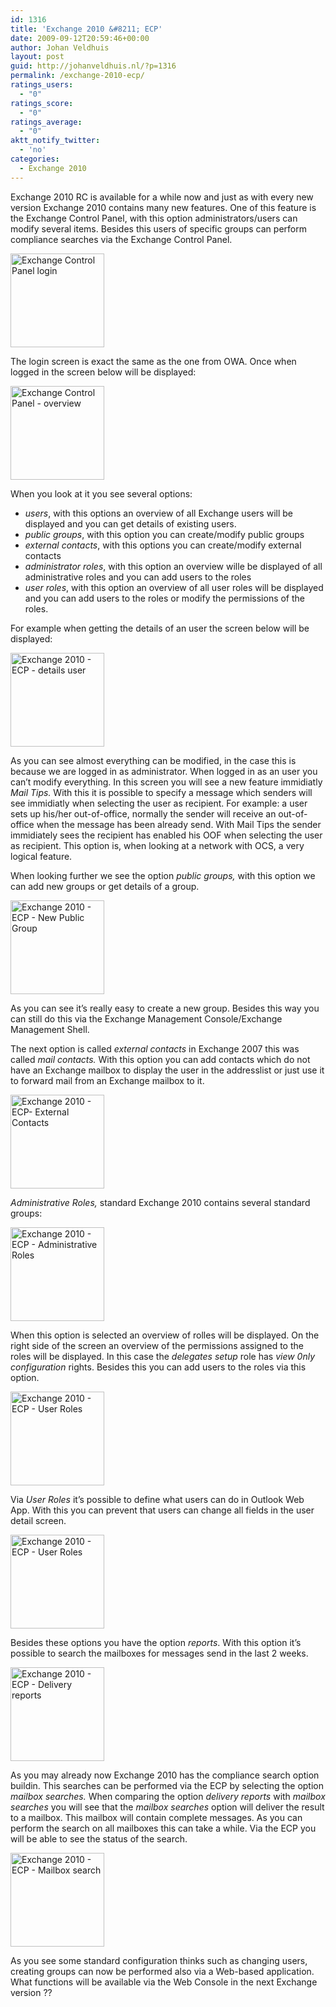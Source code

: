 ```yaml
---
id: 1316
title: 'Exchange 2010 &#8211; ECP'
date: 2009-09-12T20:59:46+00:00
author: Johan Veldhuis
layout: post
guid: http://johanveldhuis.nl/?p=1316
permalink: /exchange-2010-ecp/
ratings_users:
  - "0"
ratings_score:
  - "0"
ratings_average:
  - "0"
aktt_notify_twitter:
  - 'no'
categories:
  - Exchange 2010
---
```

Exchange 2010 RC is available for a while now and just as with every new version Exchange 2010 contains many new features. One of this feature is the Exchange Control Panel, with this option administrators/users can modify several items. Besides this users of specific groups can perform compliance searches via the Exchange Control Panel.

[<img title="Exchange Control Panel login" src="https://i0.wp.com/johanveldhuis.nl/wp-content/uploads/2009/09/login-150x150.jpg?resize=150%2C150" alt="Exchange Control Panel login" width="150" height="150" data-recalc-dims="1" />](https://i2.wp.com/johanveldhuis.nl/wp-content/uploads/2009/09/login.jpg)

The login screen is exact the same as the one from OWA. Once when logged in the screen below will be displayed:

[<img title="Exchange Control Panel - overview" src="https://i2.wp.com/johanveldhuis.nl/wp-content/uploads/2009/09/overview-150x150.jpg?resize=150%2C150" alt="Exchange Control Panel - overview" width="150" height="150" data-recalc-dims="1" />](https://i2.wp.com/johanveldhuis.nl/wp-content/uploads/2009/09/overview.jpg)

When you look at it you see several options:

  * _users_, with this options an overview of all Exchange users will be displayed and you can get details of existing users.
  * _public groups_, with this option you can create/modify public groups
  * _external contacts_, with this options you can create/modify external contacts
  * _administrator roles_, with this option an overview wille be displayed of all administrative roles and you can add users to the roles
  * _user roles_, with this option an overview of all user roles will be displayed and you can add users to the roles or modify the permissions of the roles.

For example when getting the details of an user the screen below will be displayed:

[<img title="Exchange 2010 - ECP - details user" src="https://i1.wp.com/johanveldhuis.nl/wp-content/uploads/2009/09/details_user-150x150.jpg?resize=150%2C150" alt="Exchange 2010 - ECP - details user" width="150" height="150" data-recalc-dims="1" />](https://i1.wp.com/johanveldhuis.nl/wp-content/uploads/2009/09/details_user.jpg)

As you can see almost everything can be modified, in the case this is because we are logged in as administrator. When logged in as an user you can&#8217;t modify everything. In this screen you will see a new feature immidiatly _Mail Tips._ With this it is possible to specify a message which senders will see immidiatly when selecting the user as recipient. For example: a user sets up his/her out-of-office, normally the sender will receive an out-of-office when the message has been already send. With Mail Tips the sender immidiately sees the recipient has enabled his OOF when selecting the user as recipient. This option is, when looking at a network with OCS, a very logical feature.

When looking further we see the option _public groups,_ with this option we can add new groups or get details of a group.

[<img title="Exchange 2010 - ECP - New Public Group" src="https://i2.wp.com/johanveldhuis.nl/wp-content/uploads/2009/09/new_publicfolder-150x150.jpg?resize=150%2C150" alt="Exchange 2010 - ECP - New Public Group" width="150" height="150" data-recalc-dims="1" />](https://i0.wp.com/johanveldhuis.nl/wp-content/uploads/2009/09/new_publicfolder.jpg)

As you can see it&#8217;s really easy to create a new group. Besides this way you can still do this via the Exchange Management Console/Exchange Management Shell.

The next option is called _external contacts_ in Exchange 2007 this was called _mail contacts._ With this option you can add contacts which do not have an Exchange mailbox to display the user in the addresslist or just use it to forward mail from an Exchange mailbox to it.

[<img title="Exchange 2010 - ECP- External Contacts" src="https://i2.wp.com/johanveldhuis.nl/wp-content/uploads/2009/09/external_contacts-150x150.jpg?resize=150%2C150" alt="Exchange 2010 - ECP- External Contacts" width="150" height="150" data-recalc-dims="1" />](https://i2.wp.com/johanveldhuis.nl/wp-content/uploads/2009/09/external_contacts.jpg)

_Administrative Roles,_ standard Exchange 2010 contains several standard groups:

[<img title="Exchange 2010 - ECP - Administrative Roles" src="https://i2.wp.com/johanveldhuis.nl/wp-content/uploads/2009/09/groups-150x150.jpg?resize=150%2C150" alt="Exchange 2010 - ECP - Administrative Roles" width="150" height="150" data-recalc-dims="1" />](https://i1.wp.com/johanveldhuis.nl/wp-content/uploads/2009/09/groups.jpg)

When this option is selected an overview of rolles will be displayed. On the right side of the screen an overview of the permissions assigned to the roles will be displayed. In this case the _delegates setup_ role has _view 0nly configuration_ rights. Besides this you can add users to the roles via this option.

[<img title="Exchange 2010 - ECP - User Roles" src="https://i1.wp.com/johanveldhuis.nl/wp-content/uploads/2009/09/role_users-150x150.jpg?resize=150%2C150" alt="Exchange 2010 - ECP - User Roles" width="150" height="150" data-recalc-dims="1" />](https://i1.wp.com/johanveldhuis.nl/wp-content/uploads/2009/09/role_users.jpg)

Via _User Roles_ it&#8217;s possible to define what users can do in Outlook Web App. With this you can prevent that users can change all fields in the user detail screen.

[<img title="Exchange 2010 - ECP - User Roles" src="https://i0.wp.com/johanveldhuis.nl/wp-content/uploads/2009/09/role_users1-150x150.jpg?resize=150%2C150" alt="Exchange 2010 - ECP - User Roles" width="150" height="150" data-recalc-dims="1" />](https://i1.wp.com/johanveldhuis.nl/wp-content/uploads/2009/09/role_users1.jpg)

Besides these options you have the option _reports_. With this option it&#8217;s possible to search the mailboxes for messages send in the last 2 weeks.

[<img title="Exchange 2010 - ECP - Delivery reports" src="https://i2.wp.com/johanveldhuis.nl/wp-content/uploads/2009/09/deliveryreports-150x150.jpg?resize=150%2C150" alt="Exchange 2010 - ECP - Delivery reports" width="150" height="150" data-recalc-dims="1" />](https://i0.wp.com/johanveldhuis.nl/wp-content/uploads/2009/09/deliveryreports.jpg)

As you may already now Exchange 2010 has the compliance search option buildin. This searches can be performed via the ECP by selecting the option _mailbox searches._ When comparing the option _delivery reports_ with _mailbox searches_ you will see that the _mailbox searches_ option will deliver the result to a mailbox. This mailbox will contain complete messages. As you can perform the search on all mailboxes this can take a while. Via the ECP you will be able to see the status of the search.

[<img title="Exchange 2010 - ECP - Mailbox search" src="https://i0.wp.com/johanveldhuis.nl/wp-content/uploads/2009/09/mailboxsearch-150x150.jpg?resize=150%2C150" alt="Exchange 2010 - ECP - Mailbox search" width="150" height="150" data-recalc-dims="1" />](https://i1.wp.com/johanveldhuis.nl/wp-content/uploads/2009/09/mailboxsearch.jpg)

As you see some standard configuration thinks such as changing users, creating groups can now be performed also via a Web-based application. What functions will be available via the Web Console in the next Exchange version ??
